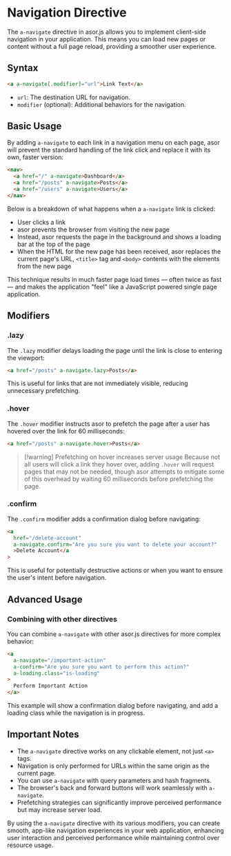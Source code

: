 # Navigation Directive

The `a-navigate` directive in asor.js allows you to implement client-side navigation in your application. This means you can load new pages or content without a full page reload, providing a smoother user experience.

## Syntax

```html
<a a-navigate[.modifier]="url">Link Text</a>
```

- `url`: The destination URL for navigation.
- `modifier` (optional): Additional behaviors for the navigation.

## Basic Usage

By adding `a-navigate` to each link in a navigation menu on each page, asor will prevent the standard handling of the link click and replace it with its own, faster version:

```html
<nav>
  <a href="/" a-navigate>Dashboard</a>
  <a href="/posts" a-navigate>Posts</a>
  <a href="/users" a-navigate>Users</a>
</nav>
```

Below is a breakdown of what happens when a `a-navigate` link is clicked:

- User clicks a link
- asor prevents the browser from visiting the new page
- Instead, asor requests the page in the background and shows a loading bar at the top of the page
- When the HTML for the new page has been received, asor replaces the current page's URL, `<title>` tag and `<body>` contents with the elements from the new page

This technique results in much faster page load times — often twice as fast — and makes the application "feel" like a JavaScript powered single page application.

## Modifiers

### .lazy

The `.lazy` modifier delays loading the page until the link is close to entering the viewport:

```html
<a href="/posts" a-navigate.lazy>Posts</a>
```

This is useful for links that are not immediately visible, reducing unnecessary prefetching.

### .hover

The `.hover` modifier instructs asor to prefetch the page after a user has hovered over the link for 60 milliseconds:

```html
<a href="/posts" a-navigate.hover>Posts</a>
```

> [!warning] Prefetching on hover increases server usage
> Because not all users will click a link they hover over, adding `.hover` will request pages that may not be needed, though asor attempts to mitigate some of this overhead by waiting 60 milliseconds before prefetching the page.

### .confirm

The `.confirm` modifier adds a confirmation dialog before navigating:

```html
<a
  href="/delete-account"
  a-navigate.confirm="Are you sure you want to delete your account?"
  >Delete Account</a
>
```

This is useful for potentially destructive actions or when you want to ensure the user's intent before navigation.

## Advanced Usage

### Combining with other directives

You can combine `a-navigate` with other asor.js directives for more complex behavior:

```html
<a
  a-navigate="/important-action"
  a-confirm="Are you sure you want to perform this action?"
  a-loading.class="is-loading"
>
  Perform Important Action
</a>
```

This example will show a confirmation dialog before navigating, and add a loading class while the navigation is in progress.

## Important Notes

- The `a-navigate` directive works on any clickable element, not just `<a>` tags.
- Navigation is only performed for URLs within the same origin as the current page.
- You can use `a-navigate` with query parameters and hash fragments.
- The browser's back and forward buttons will work seamlessly with `a-navigate`.
- Prefetching strategies can significantly improve perceived performance but may increase server load.

By using the `a-navigate` directive with its various modifiers, you can create smooth, app-like navigation experiences in your web application, enhancing user interaction and perceived performance while maintaining control over resource usage.
